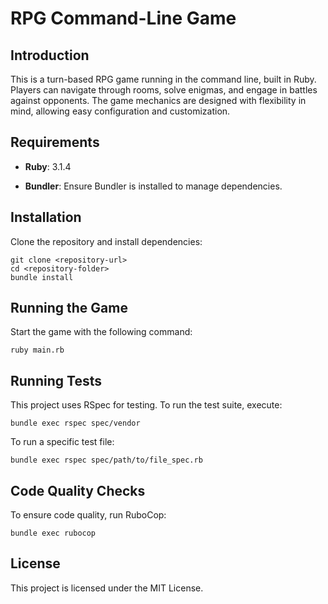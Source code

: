 
# RPG Command-Line Game

## Introduction

This is a turn-based RPG game running in the command line, built in Ruby. Players can navigate through rooms, solve enigmas, and engage in battles against opponents. The game mechanics are designed with flexibility in mind, allowing easy configuration and customization.

## Requirements

- **Ruby**: 3.1.4
    
- **Bundler**: Ensure Bundler is installed to manage dependencies.
    

## Installation

Clone the repository and install dependencies:
```
git clone <repository-url>
cd <repository-folder>
bundle install
```

## Running the Game

Start the game with the following command:

```
ruby main.rb
```

## Running Tests

This project uses RSpec for testing. To run the test suite, execute:

```
bundle exec rspec spec/vendor
```

To run a specific test file:

```
bundle exec rspec spec/path/to/file_spec.rb
```

## Code Quality Checks

To ensure code quality, run RuboCop:

```
bundle exec rubocop
```

## License

This project is licensed under the MIT License.